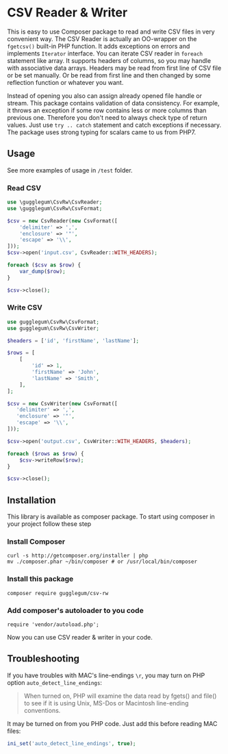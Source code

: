 # CSV Reader & Writer

This is easy to use Composer package to read and write CSV files in very convenient way. The CSV Reader is actually
an OO-wrapper on the `fgetcsv()` built-in PHP function. It adds exceptions on errors and implements `Iterator` interface.
You can iterate CSV reader in `foreach` statement like array. It supports headers of columns,
so you may handle with associative data arrays. Headers may be read from first line of CSV file or be set manually.
Or be read from first line and then changed by some reflection function or whatever you want.

Instead of opening you also can assign already opened file handle or stream. This package contains validation of data 
consistency. For example, it throws an exception if some row contains less or more columns than previous one. Therefore
you don't need to always check type of return values. Just use `try .. catch` statement and catch exceptions if 
necessary. The package uses strong typing for scalars came to us from PHP7.

## Usage

See more examples of usage in `/test` folder.

### Read CSV

```php
use \gugglegum\CsvRw\CsvReader;
use \gugglegum\CsvRw\CsvFormat;

$csv = new CsvReader(new CsvFormat([
    'delimiter' => ',',
    'enclosure' => '"',
    'escape' => '\\',
]));
$csv->open('input.csv', CsvReader::WITH_HEADERS);

foreach ($csv as $row) {
    var_dump($row);
}

$csv->close();
```

### Write CSV

```php
use gugglegum\CsvRw\CsvFormat;
use gugglegum\CsvRw\CsvWriter;

$headers = ['id', 'firstName', 'lastName'];

$rows = [
    [
        'id' => 1,
        'firstName' => 'John',
        'lastName' => 'Smith',
    ],
];

$csv = new CsvWriter(new CsvFormat([
   'delimiter' => ',',
   'enclosure' => '"',
   'escape' => '\\',
]));

$csv->open('output.csv', CsvWriter::WITH_HEADERS, $headers);

foreach ($rows as $row) {
    $csv->writeRow($row);
}

$csv->close();
```

## Installation

This library is available as composer package. To start using composer in your project follow these step

### Install Composer

```
curl -s http://getcomposer.org/installer | php
mv ./composer.phar ~/bin/composer # or /usr/local/bin/composer
```

### Install this package

```
composer require gugglegum/csv-rw
```

### Add composer's autoloader to you code

```
require 'vendor/autoload.php';
```

Now you can use CSV reader & writer in your code.

## Troubleshooting

If you have troubles with MAC's line-endings `\r`, you may turn on PHP option `auto_detect_line_endings`:

> When turned on, PHP will examine the data read by fgets() and file() to see if it is using Unix, MS-Dos or Macintosh 
> line-ending conventions.

It may be turned on from you PHP code. Just add this before reading MAC files:
```php
ini_set('auto_detect_line_endings', true);
```
